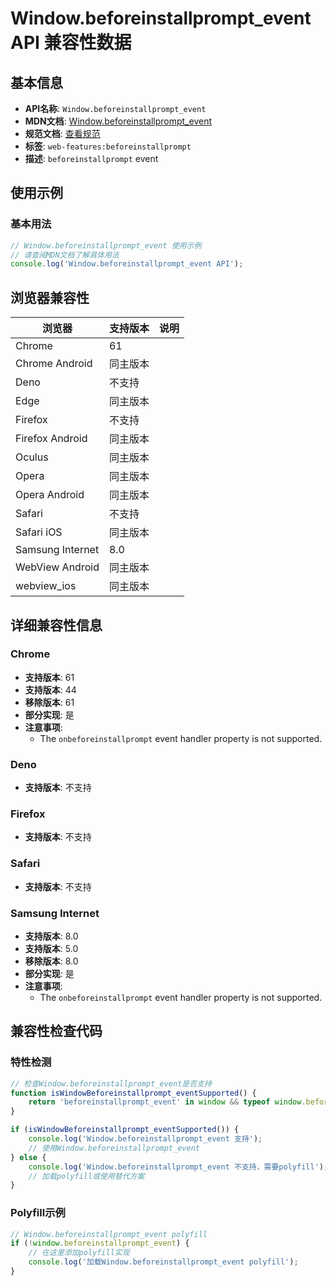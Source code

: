# Window.beforeinstallprompt_event API 兼容性数据

## 基本信息

- **API名称**: `Window.beforeinstallprompt_event`
- **MDN文档**: [Window.beforeinstallprompt_event](https://developer.mozilla.org/docs/Web/API/Window/beforeinstallprompt_event)
- **规范文档**: [查看规范](https://wicg.github.io/manifest-incubations/#onbeforeinstallprompt-attribute)
- **标签**: `web-features:beforeinstallprompt`
- **描述**: `beforeinstallprompt` event

## 使用示例

### 基本用法

```javascript
// Window.beforeinstallprompt_event 使用示例
// 请查阅MDN文档了解具体用法
console.log('Window.beforeinstallprompt_event API');
```

## 浏览器兼容性

| 浏览器 | 支持版本 | 说明 |
|--------|----------|------|
| Chrome | 61 |  |
| Chrome Android | 同主版本 |  |
| Deno | 不支持 |  |
| Edge | 同主版本 |  |
| Firefox | 不支持 |  |
| Firefox Android | 同主版本 |  |
| Oculus | 同主版本 |  |
| Opera | 同主版本 |  |
| Opera Android | 同主版本 |  |
| Safari | 不支持 |  |
| Safari iOS | 同主版本 |  |
| Samsung Internet | 8.0 |  |
| WebView Android | 同主版本 |  |
| webview_ios | 同主版本 |  |

## 详细兼容性信息

### Chrome

- **支持版本**: 61
- **支持版本**: 44
- **移除版本**: 61
- **部分实现**: 是
- **注意事项**:
  - The `onbeforeinstallprompt` event handler property is not supported.

### Deno

- **支持版本**: 不支持

### Firefox

- **支持版本**: 不支持

### Safari

- **支持版本**: 不支持

### Samsung Internet

- **支持版本**: 8.0
- **支持版本**: 5.0
- **移除版本**: 8.0
- **部分实现**: 是
- **注意事项**:
  - The `onbeforeinstallprompt` event handler property is not supported.

## 兼容性检查代码

### 特性检测

```javascript
// 检查Window.beforeinstallprompt_event是否支持
function isWindowBeforeinstallprompt_eventSupported() {
    return 'beforeinstallprompt_event' in window && typeof window.beforeinstallprompt_event === 'function';
}

if (isWindowBeforeinstallprompt_eventSupported()) {
    console.log('Window.beforeinstallprompt_event 支持');
    // 使用Window.beforeinstallprompt_event
} else {
    console.log('Window.beforeinstallprompt_event 不支持，需要polyfill');
    // 加载polyfill或使用替代方案
}
```

### Polyfill示例

```javascript
// Window.beforeinstallprompt_event polyfill
if (!window.beforeinstallprompt_event) {
    // 在这里添加polyfill实现
    console.log('加载Window.beforeinstallprompt_event polyfill');
}
```

